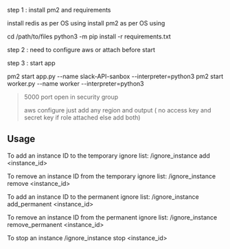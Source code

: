 step 1 : install pm2 and requirements 

install redis as per OS using
install pm2 as per OS using

cd /path/to/files
python3 -m pip install -r requirements.txt


step 2 : need to configure aws or attach before start  

step 3 : start app 

 pm2 start app.py --name slack-API-sanbox --interpreter=python3
 pm2 start worker.py --name worker --interpreter=python3

> 5000 port open in security group
>
> aws configure just add any region and output ( no access key and secret key if role attached else add both)

Usage
------
To add an instance ID to the temporary ignore list: /ignore_instance add <instance_id>

To remove an instance ID from the temporary ignore list: /ignore_instance remove <instance_id>

To add an instance ID to the permanent ignore list: /ignore_instance add_permanent <instance_id>

To remove an instance ID from the permanent ignore list: /ignore_instance remove_permanent <instance_id>

To stop an instance  /ignore_instance stop <instance_id>



